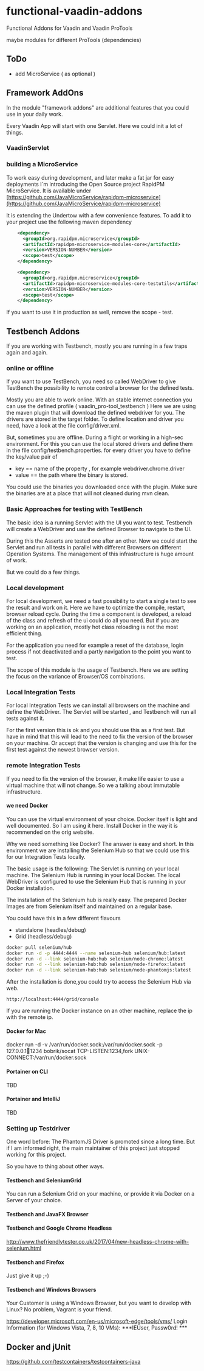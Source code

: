 # functional-vaadin-addons
Functional Addons for Vaadin and Vaadin ProTools


maybe modules for different ProTools (dependencies)


## ToDo

* add MicroService ( as optional )


## Framework AddOns
In the module "framework addons" are additional 
features that you could use in your daily work. 

Every Vaadin App will start with one Servlet. Here we
could init a lot of things. 

### VaadinServlet






### building a MicroService
To work easy during development, 
and later make a fat jar for easy deployments I´m introducing
the Open Source project RapidPM MicroService.
It is available under [https://github.com/JavaMicroService/rapidpm-microservice](https://github.com/JavaMicroService/rapidpm-microservice)

It is extending the Undertow with a few convenience features.
To add it to your project use the following maven dependency

```xml
    <dependency>
      <groupId>org.rapidpm.microservice</groupId>
      <artifactId>rapidpm-microservice-modules-core</artifactId>
      <version>VERSION-NUMBER</version>
      <scope>test</scope>
    </dependency>

    <dependency>
      <groupId>org.rapidpm.microservice</groupId>
      <artifactId>rapidpm-microservice-modules-core-testutils</artifactId>
      <version>VERSION-NUMBER</version>
      <scope>test</scope>
    </dependency>
```

If you want to use it in production as well, remove the scope - test.







## Testbench Addons
If you are working with Testbench, mostly you are running 
in a few traps again and again.

### online or offline
If you want to use TestBench, you need so called WebDriver to 
give TestBench the possibility to remote control a browser for the defined tests. 

Mostly you are able to work online. With an stable internet connection
you can use the defined profile ( vaadin_pro-tool_testbench )
Here we are using the maven plugin that will download the defined 
webdriver for you. The drivers are stored in the target folder.
To define location and driver you need, have a look at the 
file config/driver.xml. 

But, sometimes you are offline. During a flight or working in a high-sec environment.
For this you can use the local stored drivers and define them in the file 
config/testbench.properties. for every driver you have to define the key/value pair
of 
* key == name of the property , for example webdriver.chrome.driver
* value == the path where the binary is stored.

You could use the binaries you downloaded once with the plugin.
Make sure the binaries are at a place that will not cleaned during mvn clean.

### Basic Approaches for testing with TestBench
The basic idea is a running Servlet with the UI you want to test. Testbench 
will create a WebDriver and use the defined Browser to navigate to the UI.

During this the Asserts are tested one after an other.
Now we could start the Servlet and run all tests in parallel with different 
Browsers on different Operation Systems. The management of this infrastructure is huge amount of work.

But we could do a few things.

### Local development
For local development, we need a fast possibility to start a single test to see the result and work on it.
Here we have to optimize the compile, restart, browser reload cycle. 
During the time a component is developed, a reload of the class and refresh of the ui could 
do all you need. But if you are working on an application, mostly hot class reloading is
not the most efficient thing.

For the application you need for example a reset of the database, login process if not deactivated and a 
partly navigation to the point you want to test.

The scope of this module is the usage of Testbench. Here we are setting the focus on the 
variance of Browser/OS combinations.

### Local Integration Tests
For local Integration Tests we can install all browsers on the machine and define the WebDriver.
The Servlet will be started , and Testbench will run all tests against it.

For the first version this is ok and you should use this as a first test. But have in mind that 
this will lead to the need to fix the version of the browser on your machine. Or accept that the 
version is changing and use this for the first test against the newest browser version.

### remote Integration Tests
If you need to fix the version of the browser, it make life easier to use a virtual machine 
that will not change. So we a talking about immutable infrastructure.

#### we need Docker 
You can use the virtual environment of your choice. Docker itself is light and well documented.
So I am using it here. Install Docker in the way it is recommended on the orig website.

Why we need something like Docker? The answer is easy and short. In this environment 
we are installing the Selenium Hub so that we could use this for our Integration Tests locally.

The basic usage is the following:
The Servlet is running on your local machine. The Selenium Hub is running in your local Docker.
The local WebDriver is configured to use the Selenium Hub that is running in your Docker installation.

The installation of the Selenium hub is really easy.
The prepared Docker Images are from Selenium itself and maintained on a regular base.

You could have this in a few different flavours
* standalone (headles/debug)
* Grid (headless/debug)

```bash
docker pull selenium/hub
docker run -d -p 4444:4444 --name selenium-hub selenium/hub:latest
docker run -d --link selenium-hub:hub selenium/node-chrome:latest
docker run -d --link selenium-hub:hub selenium/node-firefox:latest
docker run -d --link selenium-hub:hub selenium/node-phantomjs:latest
```

After the installation is done,you could try to access the Selenium Hub via web.

```
http://localhost:4444/grid/console
```

If you are running the Docker instance on an other machine, replace the ip with the remote ip.



#### Docker for Mac
  docker run -d -v /var/run/docker.sock:/var/run/docker.sock -p 127.0.0.1:1234:1234 bobrik/socat TCP-LISTEN:1234,fork UNIX-CONNECT:/var/run/docker.sock

#### Portainer on CLI
TBD
#### Portainer and IntelliJ
TBD

### Setting up Testdriver
One word  before: The PhantomJS Driver is
promoted since a long time. But if I am informed right, 
the main maintainer of this project just stopped working for this project.

So you have to thing about other ways.


#### Testbench and SeleniumGrid
You can run a Selenium Grid on your machine, 
or provide it via Docker on a Server of your choice.





#### Testbench and JavaFX Browser

#### Testbench and Google Chrome Headless
http://www.thefriendlytester.co.uk/2017/04/new-headless-chrome-with-selenium.html

#### Testbench and Firefox
Just give it up ;-)

#### Testbench and Windows Browsers
Your Customer is using a Windows Browser, but you want to develop 
with Linux? No problem, Vagrant is your friend.

https://developer.microsoft.com/en-us/microsoft-edge/tools/vms/
Login Information (for Windows Vista, 7, 8, 10 VMs): 
***IEUser, Passw0rd! ***

## Docker and jUnit
https://github.com/testcontainers/testcontainers-java
